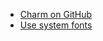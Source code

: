 - [Charm on GitHub](https://github.com/charmbracelet)
- [Use system fonts](https://macwright.com/2016/05/03/the-featherweight-website.html)